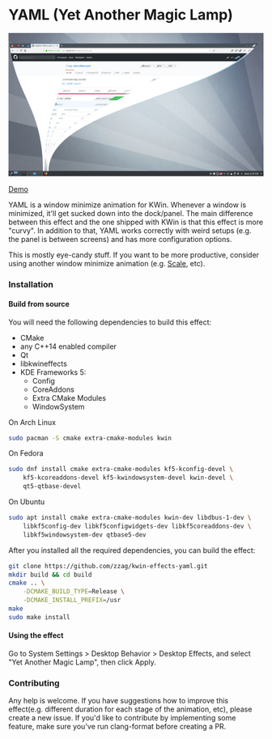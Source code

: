 # YAML (Yet Another Magic Lamp)

![Screenshot](doc/Screenshot.png)

[Demo](https://www.youtube.com/watch?v=BR4bUwFZDS8)

YAML is a window minimize animation for KWin. Whenever a window is minimized,
it'll get sucked down into the dock/panel. The main difference between this
effect and the one shipped with KWin is that this effect is more "curvy". In
addition to that, YAML works correctly with weird setups (e.g. the panel is
between screens) and has more configuration options.

This is mostly eye-candy stuff. If you want to be more productive, consider
using another window minimize animation (e.g. [Scale](https://store.kde.org/p/1267839/), etc).

### Installation

#### Build from source

You will need the following dependencies to build this effect:
* CMake
* any C++14 enabled compiler
* Qt
* libkwineffects
* KDE Frameworks 5:
    - Config
    - CoreAddons
    - Extra CMake Modules
    - WindowSystem

On Arch Linux

```sh
sudo pacman -S cmake extra-cmake-modules kwin
```

On Fedora

```sh
sudo dnf install cmake extra-cmake-modules kf5-kconfig-devel \
    kf5-kcoreaddons-devel kf5-kwindowsystem-devel kwin-devel \
    qt5-qtbase-devel
```

On Ubuntu

```sh
sudo apt install cmake extra-cmake-modules kwin-dev libdbus-1-dev \
    libkf5config-dev libkf5configwidgets-dev libkf5coreaddons-dev \
    libkf5windowsystem-dev qtbase5-dev
```

After you installed all the required dependencies, you can build
the effect:

```sh
git clone https://github.com/zzag/kwin-effects-yaml.git
mkdir build && cd build
cmake .. \
    -DCMAKE_BUILD_TYPE=Release \
    -DCMAKE_INSTALL_PREFIX=/usr
make
sudo make install
```

#### Using the effect

Go to System Settings > Desktop Behavior > Desktop Effects, and select
"Yet Another Magic Lamp", then click Apply.

### Contributing

Any help is welcome. If you have suggestions how to improve this effect(e.g.
different duration for each stage of the animation, etc), please create a new
issue. If you'd like to contribute by implementing some feature, make sure
you've run clang-format before creating a PR.
